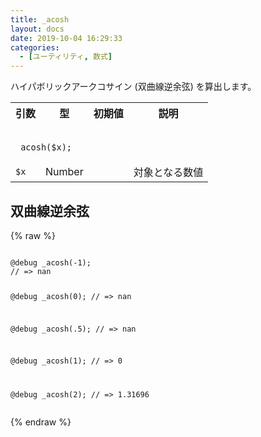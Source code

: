 ```yaml
---
title: _acosh
layout: docs
date: 2019-10-04 16:29:33
categories:
  - [ユーティリティ, 数式]
---
```


ハイパボリックアークコサイン (双曲線逆余弦) を算出します。

<table>
  <tr>
    <th>引数</th>
    <th>型</th>
    <th>初期値</th>
    <th>説明</th>
  </tr>
  <tr>
    <td colspan="4">
      <pre class="language-scss"><code>
_acosh($x);
</code></pre>
    </td>
  </tr>
  <tr>
    <td><code>$x</code></td>
    <td>Number</td>
    <td></td>
    <td>対象となる数値</td>
  </tr>
</table>

## 双曲線逆余弦

<div class="c demo">
  <div class="code">
    {% raw %}
      <pre class="language-scss"><code>
@debug _acosh(-1);
// => nan

@debug _acosh(0);
// => nan

@debug _acosh(.5);
// => nan

@debug _acosh(1);
// => 0

@debug _acosh(2);
// => 1.31696
</code></pre>
    {% endraw %}
  </div>
</div>